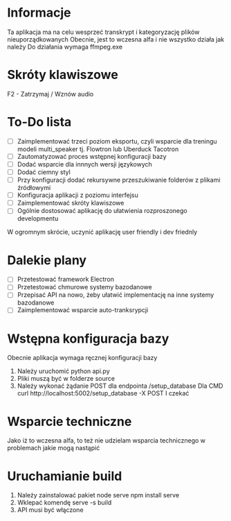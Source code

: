 # Informacje
Ta aplikacja ma na celu wesprzeć transkrypt i kategoryzację plików nieuporządkowanych
Obecnie, jest to wczesna alfa i nie wszystko działa jak należy
Do działania wymaga ffmpeg.exe

# Skróty klawiszowe
F2 - Zatrzymaj / Wznów audio

# To-Do lista
- [ ] Zaimplementować trzeci poziom eksportu, czyli wsparcie dla treningu modeli multi_speaker tj. Flowtron lub Uberduck Tacotron
- [ ] Zautomatyzować proces wstępnej konfiguracji bazy
- [ ] Dodać wsparcie dla innnych wersji językowych
- [ ] Dodać ciemny styl
- [ ] Przy konfiguracji dodać rekursywne przeszukiwanie folderów z plikami źródłowymi
- [ ] Konfiguracja aplikacji z poziomu interfejsu
- [ ] Zaimplementować skróty klawiszowe
- [ ] Ogólnie dostosować aplikację do ułatwienia rozproszonego developmentu

W ogromnym skrócie, uczynić aplikację user friendly i dev friednly

# Dalekie plany
- [ ] Przetestować framework Electron
- [ ] Przetestować chmurowe systemy bazodanowe
- [ ] Przepisać API na nowo, żeby ułatwić implementację na inne systemy bazodanowe
- [ ] Zaimplementować wsparcie auto-tranksrypcji

# Wstępna konfiguracja bazy
Obecnie aplikacja wymaga ręcznej konfiguracji bazy
1. Należy uruchomić python api.py
2. Pliki muszą być w folderze source
3. Należy wykonać żądanie POST dla endpointa /setup_database
Dla CMD
curl http://localhost:5002/setup_database -X POST
I czekać

# Wsparcie techniczne
Jako iż to wczesna alfa, to też nie udzielam wsparcia technicznego w problemach jakie mogą nastąpić

# Uruchamianie build
1. Należy zainstalować pakiet node serve
npm install serve
2. Wklepać komendę serve -s build
3. API musi być włączone

